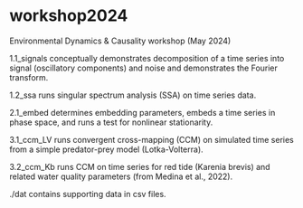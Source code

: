 # workshop2024
Environmental Dynamics &amp; Causality workshop (May 2024)

1.1_signals conceptually demonstrates decomposition of a time series into signal (oscillatory components) and noise and demonstrates the Fourier transform.

1.2_ssa runs singular spectrum analysis (SSA) on time series data.

2.1_embed determines embedding parameters, embeds a time series in phase space, and runs a test for nonlinear stationarity.

3.1_ccm_LV runs convergent cross-mapping (CCM) on simulated time series from a simple predator-prey model (Lotka-Volterra).

3.2_ccm_Kb runs CCM on time series for red tide (Karenia brevis) and related water quality parameters (from Medina et al., 2022).

./dat contains supporting data in csv files.

